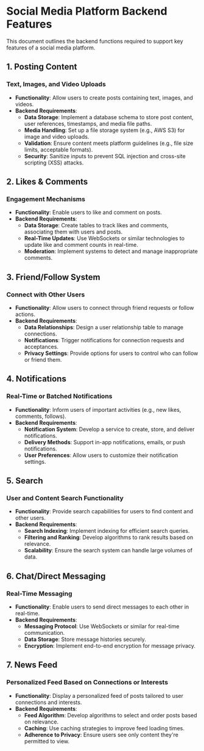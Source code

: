 # Social Media Platform Backend Features

This document outlines the backend functions required to support key features of a social media platform.

## 1. Posting Content

### Text, Images, and Video Uploads

- **Functionality**: Allow users to create posts containing text, images, and videos.
- **Backend Requirements**:
  - **Data Storage**: Implement a database schema to store post content, user references, timestamps, and media file paths.
  - **Media Handling**: Set up a file storage system (e.g., AWS S3) for image and video uploads.
  - **Validation**: Ensure content meets platform guidelines (e.g., file size limits, acceptable formats).
  - **Security**: Sanitize inputs to prevent SQL injection and cross-site scripting (XSS) attacks.

## 2. Likes & Comments

### Engagement Mechanisms

- **Functionality**: Enable users to like and comment on posts.
- **Backend Requirements**:
  - **Data Storage**: Create tables to track likes and comments, associating them with users and posts.
  - **Real-Time Updates**: Use WebSockets or similar technologies to update like and comment counts in real-time.
  - **Moderation**: Implement systems to detect and manage inappropriate comments.

## 3. Friend/Follow System

### Connect with Other Users

- **Functionality**: Allow users to connect through friend requests or follow actions.
- **Backend Requirements**:
  - **Data Relationships**: Design a user relationship table to manage connections.
  - **Notifications**: Trigger notifications for connection requests and acceptances.
  - **Privacy Settings**: Provide options for users to control who can follow or friend them.

## 4. Notifications

### Real-Time or Batched Notifications

- **Functionality**: Inform users of important activities (e.g., new likes, comments, follows).
- **Backend Requirements**:
  - **Notification System**: Develop a service to create, store, and deliver notifications.
  - **Delivery Methods**: Support in-app notifications, emails, or push notifications.
  - **User Preferences**: Allow users to customize their notification settings.

## 5. Search

### User and Content Search Functionality

- **Functionality**: Provide search capabilities for users to find content and other users.
- **Backend Requirements**:
  - **Search Indexing**: Implement indexing for efficient search queries.
  - **Filtering and Ranking**: Develop algorithms to rank results based on relevance.
  - **Scalability**: Ensure the search system can handle large volumes of data.

## 6. Chat/Direct Messaging

### Real-Time Messaging

- **Functionality**: Enable users to send direct messages to each other in real-time.
- **Backend Requirements**:
  - **Messaging Protocol**: Use WebSockets or similar for real-time communication.
  - **Data Storage**: Store message histories securely.
  - **Encryption**: Implement end-to-end encryption for message privacy.

## 7. News Feed

### Personalized Feed Based on Connections or Interests

- **Functionality**: Display a personalized feed of posts tailored to user connections and interests.
- **Backend Requirements**:
  - **Feed Algorithm**: Develop algorithms to select and order posts based on relevance.
  - **Caching**: Use caching strategies to improve feed loading times.
  - **Adherence to Privacy**: Ensure users see only content they're permitted to view.


